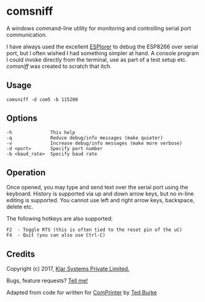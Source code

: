 # comsniff

A windows command-line utility for monitoring and controlling serial port communication.

I have always used the excellent [ESPlorer](https://esp8266.ru/esplorer/) to debug the ESP8266 over serial port, but I often wished I had something simpler at hand.  A console program I could invoke directly from the terminal, use as part of a test setup etc.  *comsniff* was created to scratch that itch.

## Usage

    comsniff -d com5 -b 115200

## Options

    -h              This help
    -q              Reduce debug/info messages (make quieter)
    -v              Increase debug/info messages (make more verbose)
    -d <port>       Specify port number
    -b <baud_rate>  Specify baud rate

## Operation

Once opened, you may type and send text over the serial port using the keyboard.  History is supported via up and down arrow keys, but no in-line editing is supported.
You cannot use left and right arrow keys, backspace, delete etc.

The following hotkeys are also supported:

    F2  - Toggle RTS (this is often tied to the reset pin of the uC)
    F4  - Quit (you can also use Ctrl-C)


## Credits

Copyright (c) 2017, [Klar Systems Private Limited.](http://www.zmote.io)

Bugs, feature requests? [Tell me!](mailto:harik@zmote.io)

Adapted from code for written for [ComPrinter](https://batchloaf.wordpress.com/comprinter/) by [Ted Burke](https://batchloaf.wordpress.com/about/)


